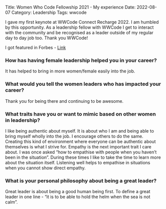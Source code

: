 Title: Women Who Code Fellowship 2021 - My experience
Date: 2022-08-07
Category: Leadership
Tags: wwcode

I gave my first keynote at WWCode Connect Recharge 2022. I am humbled by this opportunity. As a leadership fellow with WWCode I get to interact with the community and be recognised as a leader outside of my regular day to day job too. Thank you WWCode!

I got featured in Forbes - [Link](https://www.forbes.com/sites/alainapercival/2021/12/01/the-wisdom-of-women-leaders-as-they-forge-the-post-pandemic-future/)

### How has having female leadership helped you in your career?

It has helped to bring in more women/female easily into the job.

### What would you tell the women leaders who has impacted your career?

Thank you for being there and continuing to be awesome.

### What traits have you or want to mimic based on other women in leadership?

I like being authentic about myself. It is about who I am and being able to bring myself wholly into the job. I encourage others to do the same. Creating this kind of environment where everyone can be authentic about themselves is what I strive for. Empathy is the next important trait I care about. I was once asked “how to empathise with people when you haven’t been in the situation”. During these times I like to take the time to learn more about the situation itself. Listening well helps to empathise in situations when you cannot show direct empathy.

### What is your personal philosophy about being a great leader?

Great leader is about being a good human being first. To define a great leader in one line - “it is to be able to hold the helm when the sea is not calm”. 
